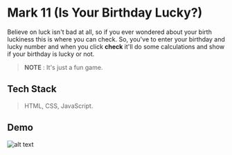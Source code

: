 # Mark 11 (Is Your Birthday Lucky?)
Believe on luck isn't bad at all, so if you ever wondered about your birth luckiness this is where you can check. 
So, you've to enter your birthday and lucky number and when you click **check** it'll do some calculations and show if your birthday is lucky or not.

> **NOTE** : It's just a fun game.

## Tech Stack
> HTML, CSS, JavaScript.

## Demo
![alt text](https://i.ibb.co/5FRXXCZ/Screenshot-2022-09-22-at-3-40-41-PM.png)
